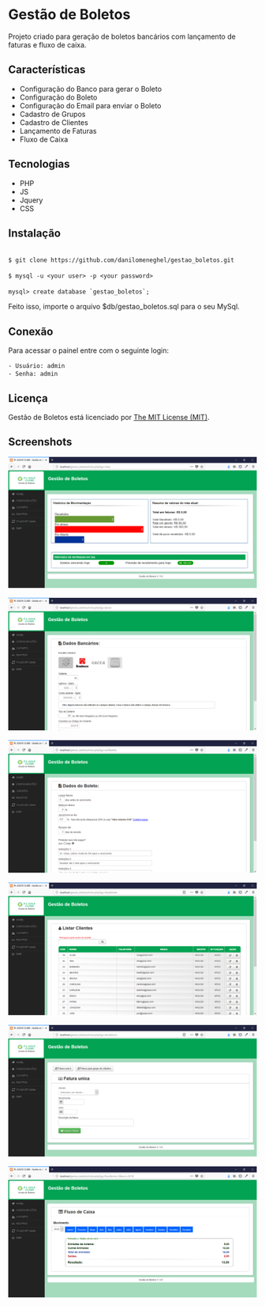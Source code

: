 # Gestão de Boletos

Projeto criado para geração de boletos bancários com lançamento de faturas e fluxo de caixa.

## Características

- Configuração do Banco para gerar o Boleto
- Configuração do Boleto
- Configuração do Email para enviar o Boleto
- Cadastro de Grupos
- Cadastro de Clientes
- Lançamento de Faturas
- Fluxo de Caixa

## Tecnologias

- PHP
- JS
- Jquery
- CSS

## Instalação

```shell

$ git clone https://github.com/danilomeneghel/gestao_boletos.git

$ mysql -u <your user> -p <your password>

mysql> create database `gestao_boletos`;

```

Feito isso, importe o arquivo $db/gestao_boletos.sql para o seu MySql.

## Conexão

Para acessar o painel entre com o seguinte login:

	- Usuário: admin
	- Senha: admin
	
## Licença

Gestão de Boletos está licenciado por <a href="LICENSE">The MIT License (MIT)</a>.

## Screenshots

![Screenshots](screenshots/screenshot01.png)<br><br>
![Screenshots](screenshots/screenshot02.png)<br><br>
![Screenshots](screenshots/screenshot03.png)<br><br>
![Screenshots](screenshots/screenshot04.png)<br><br>
![Screenshots](screenshots/screenshot05.png)<br><br>
![Screenshots](screenshots/screenshot06.png)<br><br>

